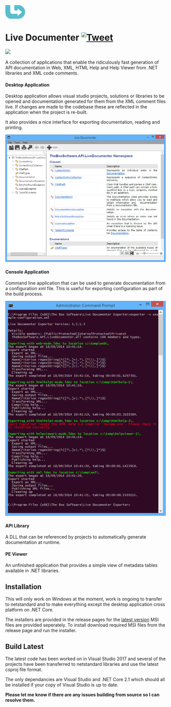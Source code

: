 ![Live Documenter](/readme/images/logo.png)

# Live Documenter [![Tweet](https://img.shields.io/twitter/url/http/shields.io.svg?style=social)](https://twitter.com/intent/tweet?text=Check%20out%20Live%20Documenter%20on%20GitHub.%20.NET%20documentation%20generator&url=https://github.com/barry-jones/live-documenter&hashtags=.net,xml_comments,documentation,generator,developers,livedocumenter)

[![](https://img.shields.io/github/release/barry-jones/live-documenter.svg)](https://github.com/barry-jones/live-documenter/releases/tag/v2.0.5)

A collection of applications that enable the ridiculously fast generation of API documentation in Web, XML, HTML Help and Help Viewer from .NET libraries and XML code comments.

#### Desktop Application
Desktop application allows visual studio projects, solutions or libraries to be opened and documentation
generated for them from the XML comment files live. If changes are made to the codebase these are reflected
in the application when the project is re-built.

It also provides a nice interface for exporting documentation, reading and printing.

![Live Documenter](/readme/images/ld-open-docs.png)

#### Console Application
Command line application that can be used to generate documentation from a configuration xml file. This is 
useful for exporting configuration as part of the build process.

![Live Documenter](/readme/images/command-line-output.png)

#### API Library
A DLL that can be referenced by projects to automatically generate documentation at runtime.

#### PE Viewer
An unfinished application that provides a simple view of metadata tables available in .NET libraries.

## Installation
This will only work on Windows at the moment, work is ongoing to transfer to netstandard and to make everything except the desktop application cross platform on .NET Core.

The installers are provided in the release pages for the [latest version](https://github.com/barry-jones/live-documenter/releases) MSI files are provided seperately. To install download required MSI files from the release page and run the installer.

## Build Latest
The latest code has been worked on in Visual Studio 2017 and several of the projects have been transferred to netstandard libraries and use the latest csproj file format.

The only dependancies are Visual Studio and .NET Core 2.1 which should all be installed if your copy of Visual Studio is up to date.

__Please let me know if there are any issues building from source so I can resolve them.__
